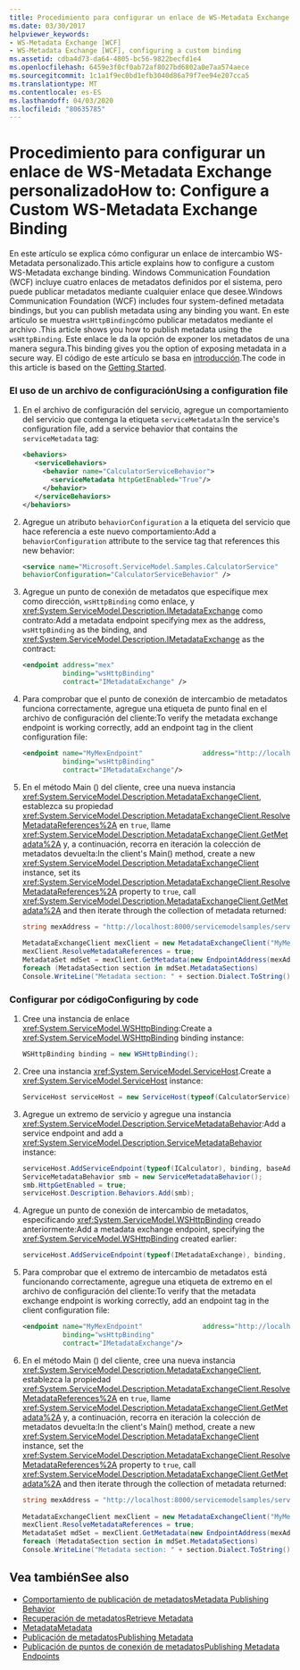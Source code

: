 ```yaml
---
title: Procedimiento para configurar un enlace de WS-Metadata Exchange personalizado
ms.date: 03/30/2017
helpviewer_keywords:
- WS-Metadata Exchange [WCF]
- WS-Metadata Exchange [WCF], configuring a custom binding
ms.assetid: cdba4d73-da64-4805-bc56-9822becfd1e4
ms.openlocfilehash: 6459e3f0cf0ab72af8027bd6802a0e7aa574aece
ms.sourcegitcommit: 1c1a1f9ec0bd1efb3040d86a79f7ee94e207cca5
ms.translationtype: MT
ms.contentlocale: es-ES
ms.lasthandoff: 04/03/2020
ms.locfileid: "80635785"
---
```

# <a name="how-to-configure-a-custom-ws-metadata-exchange-binding"></a><span data-ttu-id="0a968-102">Procedimiento para configurar un enlace de WS-Metadata Exchange personalizado</span><span class="sxs-lookup"><span data-stu-id="0a968-102">How to: Configure a Custom WS-Metadata Exchange Binding</span></span>

<span data-ttu-id="0a968-103">En este artículo se explica cómo configurar un enlace de intercambio WS-Metadata personalizado.</span><span class="sxs-lookup"><span data-stu-id="0a968-103">This article explains how to configure a custom WS-Metadata exchange binding.</span></span> <span data-ttu-id="0a968-104">Windows Communication Foundation (WCF) incluye cuatro enlaces de metadatos definidos por el sistema, pero puede publicar metadatos mediante cualquier enlace que desee.</span><span class="sxs-lookup"><span data-stu-id="0a968-104">Windows Communication Foundation (WCF) includes four system-defined metadata bindings, but you can publish metadata using any binding you want.</span></span> <span data-ttu-id="0a968-105">En este artículo se muestra `wsHttpBinding`cómo publicar metadatos mediante el archivo .</span><span class="sxs-lookup"><span data-stu-id="0a968-105">This article shows you how to publish metadata using the `wsHttpBinding`.</span></span> <span data-ttu-id="0a968-106">Este enlace le da la opción de exponer los metadatos de una manera segura.</span><span class="sxs-lookup"><span data-stu-id="0a968-106">This binding gives you the option of exposing metadata in a secure way.</span></span> <span data-ttu-id="0a968-107">El código de este artículo se basa en [introducción](../samples/getting-started-sample.md).</span><span class="sxs-lookup"><span data-stu-id="0a968-107">The code in this article is based on the [Getting Started](../samples/getting-started-sample.md).</span></span>  
  
### <a name="using-a-configuration-file"></a><span data-ttu-id="0a968-108">El uso de un archivo de configuración</span><span class="sxs-lookup"><span data-stu-id="0a968-108">Using a configuration file</span></span>  
  
1. <span data-ttu-id="0a968-109">En el archivo de configuración del servicio, agregue un comportamiento del servicio que contenga la etiqueta `serviceMetadata`:</span><span class="sxs-lookup"><span data-stu-id="0a968-109">In the service's configuration file, add a service behavior that contains the `serviceMetadata` tag:</span></span>  
  
    ```xml  
    <behaviors>  
       <serviceBehaviors>  
         <behavior name="CalculatorServiceBehavior">  
           <serviceMetadata httpGetEnabled="True"/>  
         </behavior>  
       </serviceBehaviors>  
    </behaviors>  
    ```  
  
2. <span data-ttu-id="0a968-110">Agregue un atributo `behaviorConfiguration` a la etiqueta del servicio que hace referencia a este nuevo comportamiento:</span><span class="sxs-lookup"><span data-stu-id="0a968-110">Add a `behaviorConfiguration` attribute to the service tag that references this new behavior:</span></span>  
  
    ```xml  
    <service name="Microsoft.ServiceModel.Samples.CalculatorService"  
    behaviorConfiguration="CalculatorServiceBehavior" />
    ```  
  
3. <span data-ttu-id="0a968-111">Agregue un punto de conexión de metadatos que especifique mex como dirección, `wsHttpBinding` como enlace, y <xref:System.ServiceModel.Description.IMetadataExchange> como contrato:</span><span class="sxs-lookup"><span data-stu-id="0a968-111">Add a metadata endpoint specifying mex as the address, `wsHttpBinding` as the binding, and <xref:System.ServiceModel.Description.IMetadataExchange> as the contract:</span></span>  
  
    ```xml  
    <endpoint address="mex"  
              binding="wsHttpBinding"  
              contract="IMetadataExchange" />  
    ```  
  
4. <span data-ttu-id="0a968-112">Para comprobar que el punto de conexión de intercambio de metadatos funciona correctamente, agregue una etiqueta de punto final en el archivo de configuración del cliente:</span><span class="sxs-lookup"><span data-stu-id="0a968-112">To verify the metadata exchange endpoint is working correctly, add an endpoint tag in the client configuration file:</span></span>  
  
    ```xml  
    <endpoint name="MyMexEndpoint"               address="http://localhost:8000/servicemodelsamples/service/mex"  
              binding="wsHttpBinding"  
              contract="IMetadataExchange"/>  
    ```  
  
5. <span data-ttu-id="0a968-113">En el método Main () del cliente, cree una nueva instancia <xref:System.ServiceModel.Description.MetadataExchangeClient>, establezca su propiedad <xref:System.ServiceModel.Description.MetadataExchangeClient.ResolveMetadataReferences%2A> en `true`, llame <xref:System.ServiceModel.Description.MetadataExchangeClient.GetMetadata%2A> y, a continuación, recorra en iteración la colección de metadatos devuelta:</span><span class="sxs-lookup"><span data-stu-id="0a968-113">In the client's Main() method, create a new <xref:System.ServiceModel.Description.MetadataExchangeClient> instance, set its <xref:System.ServiceModel.Description.MetadataExchangeClient.ResolveMetadataReferences%2A> property to `true`, call <xref:System.ServiceModel.Description.MetadataExchangeClient.GetMetadata%2A> and then iterate through the collection of metadata returned:</span></span>  
  
    ```csharp
    string mexAddress = "http://localhost:8000/servicemodelsamples/service/mex";  
  
    MetadataExchangeClient mexClient = new MetadataExchangeClient("MyMexEndpoint");  
    mexClient.ResolveMetadataReferences = true;  
    MetadataSet mdSet = mexClient.GetMetadata(new EndpointAddress(mexAddress));  
    foreach (MetadataSection section in mdSet.MetadataSections)  
    Console.WriteLine("Metadata section: " + section.Dialect.ToString());  
    ```  
  
### <a name="configuring-by-code"></a><span data-ttu-id="0a968-114">Configurar por código</span><span class="sxs-lookup"><span data-stu-id="0a968-114">Configuring by code</span></span>  
  
1. <span data-ttu-id="0a968-115">Cree una instancia de enlace <xref:System.ServiceModel.WSHttpBinding>:</span><span class="sxs-lookup"><span data-stu-id="0a968-115">Create a <xref:System.ServiceModel.WSHttpBinding> binding instance:</span></span>  
  
    ```csharp  
    WSHttpBinding binding = new WSHttpBinding();  
    ```  
  
2. <span data-ttu-id="0a968-116">Cree una instancia <xref:System.ServiceModel.ServiceHost>.</span><span class="sxs-lookup"><span data-stu-id="0a968-116">Create a <xref:System.ServiceModel.ServiceHost> instance:</span></span>  
  
    ```csharp  
    ServiceHost serviceHost = new ServiceHost(typeof(CalculatorService), baseAddress);  
    ```  
  
3. <span data-ttu-id="0a968-117">Agregue un extremo de servicio y agregue una instancia <xref:System.ServiceModel.Description.ServiceMetadataBehavior>:</span><span class="sxs-lookup"><span data-stu-id="0a968-117">Add a service endpoint and add a <xref:System.ServiceModel.Description.ServiceMetadataBehavior> instance:</span></span>  
  
    ```csharp  
    serviceHost.AddServiceEndpoint(typeof(ICalculator), binding, baseAddress);  
    ServiceMetadataBehavior smb = new ServiceMetadataBehavior();  
    smb.HttpGetEnabled = true;  
    serviceHost.Description.Behaviors.Add(smb);  
    ```  
  
4. <span data-ttu-id="0a968-118">Agregue un punto de conexión de intercambio de metadatos, especificando <xref:System.ServiceModel.WSHttpBinding> creado anteriormente:</span><span class="sxs-lookup"><span data-stu-id="0a968-118">Add a metadata exchange endpoint, specifying the <xref:System.ServiceModel.WSHttpBinding> created earlier:</span></span>  
  
    ```csharp  
    serviceHost.AddServiceEndpoint(typeof(IMetadataExchange), binding, mexAddress);  
    ```  
  
5. <span data-ttu-id="0a968-119">Para comprobar que el extremo de intercambio de metadatos está funcionando correctamente, agregue una etiqueta de extremo en el archivo de configuración del cliente:</span><span class="sxs-lookup"><span data-stu-id="0a968-119">To verify that the metadata exchange endpoint is working correctly, add an endpoint tag in the client configuration file:</span></span>  
  
    ```xml  
    <endpoint name="MyMexEndpoint"               address="http://localhost:8000/servicemodelsamples/service/mex"  
              binding="wsHttpBinding"  
              contract="IMetadataExchange"/>  
    ```  
  
6. <span data-ttu-id="0a968-120">En el método Main () del cliente, cree una nueva instancia <xref:System.ServiceModel.Description.MetadataExchangeClient>, establezca la propiedad <xref:System.ServiceModel.Description.MetadataExchangeClient.ResolveMetadataReferences%2A> en `true`, llame <xref:System.ServiceModel.Description.MetadataExchangeClient.GetMetadata%2A> y, a continuación, recorra en iteración la colección de metadatos devuelta:</span><span class="sxs-lookup"><span data-stu-id="0a968-120">In the client's Main() method, create a new <xref:System.ServiceModel.Description.MetadataExchangeClient> instance, set the <xref:System.ServiceModel.Description.MetadataExchangeClient.ResolveMetadataReferences%2A> property to `true`, call <xref:System.ServiceModel.Description.MetadataExchangeClient.GetMetadata%2A> and then iterate through the collection of metadata returned:</span></span>  
  
    ```csharp  
    string mexAddress = "http://localhost:8000/servicemodelsamples/service/mex";  
  
    MetadataExchangeClient mexClient = new MetadataExchangeClient("MyMexEndpoint");  
    mexClient.ResolveMetadataReferences = true;  
    MetadataSet mdSet = mexClient.GetMetadata(new EndpointAddress(mexAddress));  
    foreach (MetadataSection section in mdSet.MetadataSections)  
    Console.WriteLine("Metadata section: " + section.Dialect.ToString());  
    ```  
  
## <a name="see-also"></a><span data-ttu-id="0a968-121">Vea también</span><span class="sxs-lookup"><span data-stu-id="0a968-121">See also</span></span>

- [<span data-ttu-id="0a968-122">Comportamiento de publicación de metadatos</span><span class="sxs-lookup"><span data-stu-id="0a968-122">Metadata Publishing Behavior</span></span>](../samples/metadata-publishing-behavior.md)
- [<span data-ttu-id="0a968-123">Recuperación de metadatos</span><span class="sxs-lookup"><span data-stu-id="0a968-123">Retrieve Metadata</span></span>](../samples/retrieve-metadata.md)
- [<span data-ttu-id="0a968-124">Metadata</span><span class="sxs-lookup"><span data-stu-id="0a968-124">Metadata</span></span>](../feature-details/metadata.md)
- [<span data-ttu-id="0a968-125">Publicación de metadatos</span><span class="sxs-lookup"><span data-stu-id="0a968-125">Publishing Metadata</span></span>](../feature-details/publishing-metadata.md)
- [<span data-ttu-id="0a968-126">Publicación de puntos de conexión de metadatos</span><span class="sxs-lookup"><span data-stu-id="0a968-126">Publishing Metadata Endpoints</span></span>](../publishing-metadata-endpoints.md)
